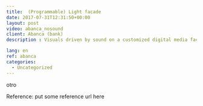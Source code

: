 ```yaml
---
title:  (Programmable) Light facade
date: 2017-07-31T12:31:50+00:00
layout: post
video: abanca_nosound
client: Abanca (bank)
description : Visuals driven by sound on a customized digital media facade.

lang: en
ref: abanca
categories:
  - Uncategorized
---
```


otro

<p class="reference">Reference: put some reference url here</p>
